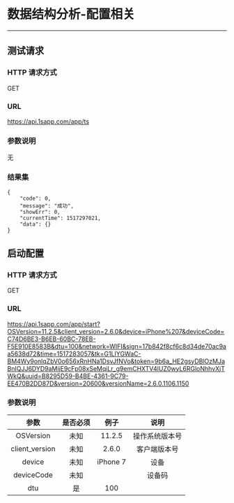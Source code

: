 # 数据结构分析-配置相关
---

## 测试请求
### HTTP 请求方式
GET

### URL
https://api.1sapp.com/app/ts

### 参数说明
无

### 结果集
~~~
{
    "code": 0,
    "message": "成功",
    "showErr": 0,
    "currentTime": 1517297021,
    "data": {}
}
~~~

## 启动配置
### HTTP 请求方式
GET

### URL
https://api.1sapp.com/app/start?OSVersion=11.2.5&client_version=2.6.0&device=iPhone%207&deviceCode=C74D6BE3-B6EB-60BC-78EB-F5E910E8583B&dtu=100&network=WIFI&sign=17b842f8cf6c8d34de70ac9aa5638d72&time=1517283057&tk=G1LIYGWaC-BM4Wy9onlqZbV0o656xRnHNa1DsvJfNVo&token=9b6a_HE2gsyDBlOzMJaBnIQJJ6DYD9aMijE9cFp08xSeMqiLr_g9emCHXTV4lUZ0wyL6RGloNhhvXjTWkQ&uuid=B8295D59-B4BE-4361-9C79-EE470B2DD87D&version=20600&versionName=2.6.0.1106.1150

### 参数说明
|      参数      | 是否必须 |   例子   |      说明      |
|:--------------:|:--------:|:--------:|:--------------:|
| OSVersion      | 未知     | 11.2.5   | 操作系统版本号 |
| client_version | 未知     | 2.6.0    | 客户端版本号   |
| device         | 未知     | iPhone 7 | 设备           |
| deviceCode     | 未知     |          | 设备码         |
| dtu            | 是       | 100      |                |




